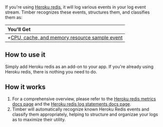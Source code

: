 If you're using [Heroku redis](https://www.heroku.com/redis), it will log various events in your log event stream. Timber recognizes these events, structures them, and classifies them as:

|You'll Get|
|:------|
|<i>+</i>[CPU, cache, and memory resource sample event](/docs/concepts/the-timber-log-event-schema/events/resource-sample-event)|


## How to use it

Simply add Heroku redis as an add-on to your app. If you're already using Heroku redis, there is nothing you need to do.


## How it works

1. For a comprehensive overview, please refer to the [Heroku redis metrics docs page](https://devcenter.heroku.com/articles/heroku-redis-metrics-logs) and the [Heroku redis log statements docs page](https://devcenter.heroku.com/articles/redis-logs-errors).
2. Timber will automatically recognize known Heroku Redis events and classify them appropriately, helping to structure and organizae your logs as to maximize their utility.
